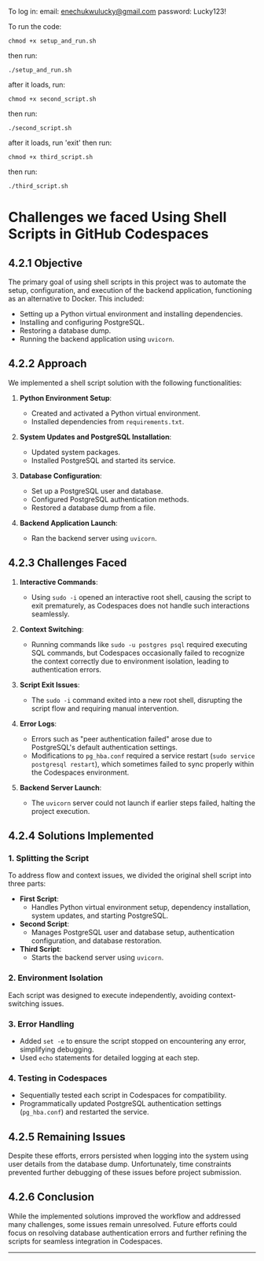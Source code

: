 To log in:
email: enechukwulucky@gmail.com
password: Lucky123!

To run the code:
```
chmod +x setup_and_run.sh
```
then run:
```
./setup_and_run.sh
```

after it loads, run:
```
chmod +x second_script.sh
```
then run:
```
./second_script.sh
```

after it loads, run 'exit' then run:

```
chmod +x third_script.sh
```

then run:
```
./third_script.sh
```



# Challenges we faced Using Shell Scripts in GitHub Codespaces

## 4.2.1 Objective
The primary goal of using shell scripts in this project was to automate the setup, configuration, and execution of the backend application, functioning as an alternative to Docker. This included:

- Setting up a Python virtual environment and installing dependencies.
- Installing and configuring PostgreSQL.
- Restoring a database dump.
- Running the backend application using `uvicorn`.

## 4.2.2 Approach
We implemented a shell script solution with the following functionalities:

1. **Python Environment Setup**:
   - Created and activated a Python virtual environment.
   - Installed dependencies from `requirements.txt`.

2. **System Updates and PostgreSQL Installation**:
   - Updated system packages.
   - Installed PostgreSQL and started its service.

3. **Database Configuration**:
   - Set up a PostgreSQL user and database.
   - Configured PostgreSQL authentication methods.
   - Restored a database dump from a file.

4. **Backend Application Launch**:
   - Ran the backend server using `uvicorn`.

## 4.2.3 Challenges Faced
1. **Interactive Commands**:
   - Using `sudo -i` opened an interactive root shell, causing the script to exit prematurely, as Codespaces does not handle such interactions seamlessly.

2. **Context Switching**:
   - Running commands like `sudo -u postgres psql` required executing SQL commands, but Codespaces occasionally failed to recognize the context correctly due to environment isolation, leading to authentication errors.

3. **Script Exit Issues**:
   - The `sudo -i` command exited into a new root shell, disrupting the script flow and requiring manual intervention.

4. **Error Logs**:
   - Errors such as "peer authentication failed" arose due to PostgreSQL's default authentication settings.
   - Modifications to `pg_hba.conf` required a service restart (`sudo service postgresql restart`), which sometimes failed to sync properly within the Codespaces environment.

5. **Backend Server Launch**:
   - The `uvicorn` server could not launch if earlier steps failed, halting the project execution.

## 4.2.4 Solutions Implemented
### 1. Splitting the Script
To address flow and context issues, we divided the original shell script into three parts:

- **First Script**:
  - Handles Python virtual environment setup, dependency installation, system updates, and starting PostgreSQL.
- **Second Script**:
  - Manages PostgreSQL user and database setup, authentication configuration, and database restoration.
- **Third Script**:
  - Starts the backend server using `uvicorn`.

### 2. Environment Isolation
Each script was designed to execute independently, avoiding context-switching issues.

### 3. Error Handling
- Added `set -e` to ensure the script stopped on encountering any error, simplifying debugging.
- Used `echo` statements for detailed logging at each step.

### 4. Testing in Codespaces
- Sequentially tested each script in Codespaces for compatibility.
- Programmatically updated PostgreSQL authentication settings (`pg_hba.conf`) and restarted the service.

## 4.2.5 Remaining Issues
Despite these efforts, errors persisted when logging into the system using user details from the database dump. Unfortunately, time constraints prevented further debugging of these issues before project submission.

## 4.2.6 Conclusion
While the implemented solutions improved the workflow and addressed many challenges, some issues remain unresolved. Future efforts could focus on resolving database authentication errors and further refining the scripts for seamless integration in Codespaces.

---




